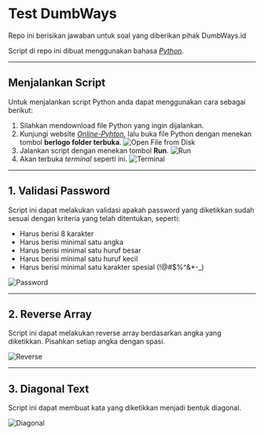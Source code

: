 # Test DumbWays

Repo ini berisikan jawaban untuk soal yang diberikan pihak DumbWays.id

Script di repo ini dibuat menggunakan bahasa _[Python](https://www.python.org/ "Python")_.

---

## Menjalankan Script
Untuk menjalankan script Python anda dapat menggunakan cara sebagai berikut:
1. Silahkan mendownload file Python yang ingin dijalankan.
2. Kunjungi website _[Online-Pyhton](https://www.online-python.com/ 'Online-Pyhton')_, lalu buka file Python dengan menekan tombol **berlogo folder terbuka**. ![Open File from Disk](https://cdn.discordapp.com/attachments/429331992987828226/884354751528075284/unknown.png)
3. Jalankan script dengan menekan tombol **Run**. ![Run](https://cdn.discordapp.com/attachments/429331992987828226/884356170456907786/unknown.png)
4. Akan terbuka _terminal_ seperti ini. ![Terminal](https://cdn.discordapp.com/attachments/429331992987828226/884356722511188020/unknown.png)

---

## 1. Validasi Password

Script ini dapat melakukan validasi apakah password yang diketikkan sudah sesuai dengan kriteria yang telah ditentukan, seperti:
* Harus berisi 8 karakter
* Harus berisi minimal satu angka
* Harus berisi minimal satu huruf besar
* Harus berisi minimal satu huruf kecil
* Harus berisi minimal satu karakter spesial (!@#$%^&*-_)

![Password](https://media.discordapp.net/attachments/429331992987828226/884380300367528036/unknown.png)

---

## 2. Reverse Array

Script ini dapat melakukan reverse array berdasarkan angka yang diketikkan. Pisahkan setiap angka dengan spasi.

![Reverse](https://cdn.discordapp.com/attachments/429331992987828226/884380952179126272/unknown.png)

---

## 3. Diagonal Text

Script ini dapat membuat kata yang diketikkan menjadi bentuk diagonal.

![Diagonal](https://media.discordapp.net/attachments/429331992987828226/884381314831237140/unknown.png)

